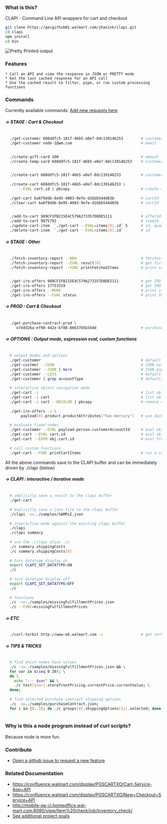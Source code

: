 ### What is this?

CLAPI - Command Line API wrappers for cart and checkout

```sh
git clone https://gecgithub01.walmart.com/jhanink/clapi.git
cd clapi
npm install
cd bin
```


![Pretty Printed output](https://gecgithub01.walmart.com/jhanink/dev-api-shortcuts/blob/master/assets/clapi_output.png?raw=true)

### Features

```
* Call an API and view the response in JSON or PRETTY mode
* Get the last cached response for an API call
* Use the cached result to filter, pipe, or run custom processing functions
```


### Commands

Currently available commands. [Add new requests here](https://gecgithub01.walmart.com/jhanink/dev-api-shortcuts/issues)

##### → STAGE : Cart & Checkout

```sh
  
  ./get-customer 688ddfc5-181f-46b5-a0e7-8dc139146253        # customerId
  ./get-customer node-1@wm.com                               # email
```

```sh
  
  ./create-gift-card 100                                     # amount
  ./create-temp-card 688ddfc5-181f-46b5-a0e7-8dc139146253    # customerId
```

```sh
  
  ./create-cart 688ddfc5-181f-46b5-a0e7-8dc139146253         # customerId
  
  ./create-cart 688ddfc5-181f-46b5-a0e7-8dc139146253 \
      --EVAL cart.id | pbcopy                                # create cart, copy to clipboard
  
  ./get-cart 6a6f9ddb-8e95-4083-9efe-d1bbb544d03b            # cartId
  ./clear-cart 6a6f9ddb-8e95-4083-9efe-d1bbb544d03b          # cartId
```

```sh
  
  ./add-to-cart 989CF1FB215E4C579A273357D8DE5111             # offerId
  ./add-to-cart 9875792                                      # itemId
  ./update-cart-item  `./get-cart --EVAL=items[0].id` 5      # id, quantity   (not USItemId)
  ./delete-cart-item  `./get-cart --EVAL=items[0].id`        # id             (not USItemId)
```

##### → STAGE : Other

```sh
  
  ./fetch-inventory-report --NEW                             # fetches the latest report
  ./fetch-inventory-report --EVAL result[0]                  # get first item from cached result
  ./fetch-inventory-report --FUNC printFetchedItems          # print condensed report
```
```sh
  
  ./get-iro-offers 989CF1FB215E4C579A273357D8DE5111          # get IRO offers by offerId
  ./get-iro-offers 17753319                                  # get IRO offers by USItemId
  ./get-iro-offers --MORE                                    # print cached result
  ./get-iro-offers --EVAL status                             # print IRO status (OK, PARTIAL..)
```

##### → PROD : Cart & Checkout

```sh
   
  ./get-purchase-contract-prod \
     e74dd26a-ef98-442e-bf88-86637b5b344d                    # purchase contract Id
```

##### → OPTIONS : Output mode, expression eval, custom functions

```sh
  
  # output modes and options
  ./get-customer                                             # default output
  ./get-custmer --JSON                                       # JSON output
  ./get-customer --JSON | more                               # JSON piped to more
  ./get-customer --LESS                                      # default piped to less
  ./get-customer | grep accountType                          # default, grep for accountType
  
  # interactive object navigation mode
  ./get-cart -i                                              # list obj props under root node
  ./get-cart -i cart                                         # list obj props under named node
  ./get-cart -i cart --NOCOLOR | pbcopy                      # remove color codes before copy
  
  ./get-iro-offers -i \
       payload[0].product.productAttributes["has-mercury"]   # use dashes instead of spaces in keys
  
  # evaluate fixed nodes 
  ./get-customer --EVAL payload.person.customerAccountId     # eval object for a json property 
  ./get-cart --EVAL cart.id                                  # eval object for a json property  
  ./get-cart --EXPR obj.cart.id                              # eval from root object reference
  
  # call custom functions
  ./get-cart --FUNC printCartItems                           # run a custom function on result
```

All the above commands save to the CLAPI buffer and can be immediately driven by ./clapi (below)


##### → CLAPI : interactive / iterative mode


```sh
  
  # implicitly save a result to the clapi buffer
  ./get-cart
  
  # explicitly save a json file to the clapi buffer
  ./clapi -s=../samples/SAMPLE.json
  
  # interactive mode against the existing clapi buffer
  ./clapi
  ./clapi summary
  
  # use the ./clapi alias ./c
  ./c summary.shippingCosts
  ./c summary.shippingCosts[0]
  
  # turn datatype display on
  export CLAPI_SET_DATATYPE=ON
  ./c
  
  # turn datatype display off
  export CLAPI_SET_DATATYPE=OFF
  ./c
  
  # functions
  ./c -s=../samples/missingFulfillmentPrices.json
  ./c --FUNC=missingFulfillmentPrices
  ```
  
##### → ETC

```sh

  ./curl-torbit http://www-e6.walmart.com -i                 # get torbit headers
```

##### → TIPS & TRICKS

```sh

  # find which nodes have values
  ./c -s=../samples/missingFulfillmentPrices.json && \
  for var in $(seq 0 20); \
  do \
    echo "--- $var" && \
    ./c test[$var].storefrontPricing.currentPrice.currentValue; \
  done;
  
  # find selected purchase contract shipping options
  ./c -s=../samples/purchaseContract.json;
  for i in {0..3}; do ./c groups[0].shippingOptions[$i].selected; done;
  
```


### Why is this a node program instead of curl scripts?

Because node is more fun.



### Contribute

* [Open a github issue to request a new feature](https://gecgithub01.walmart.com/jhanink/dev-api-shortcuts/issues)



### Related Documentation

* https://confluence.walmart.com/display/PGSCARTXO/Cart-Service-App+API
* https://confluence.walmart.com/display/PGSCARTXO/New+Checkout+Service+API
* http://mobile-qa-ci.homeoffice.wal-mart.com:8080/view/Item%20check/job/Inventory_check/
* [See additional project goals](docs/project-goals.md)
